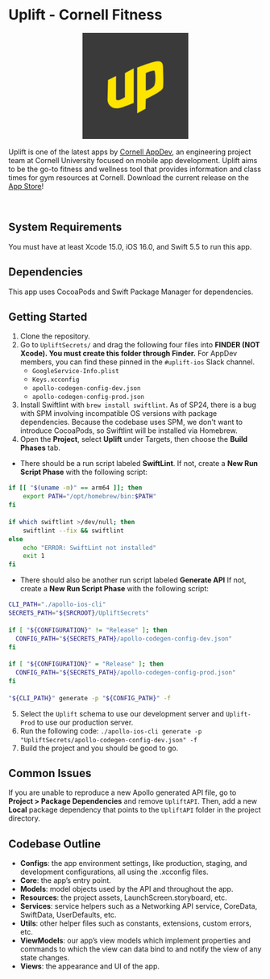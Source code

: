 # Uplift - Cornell Fitness

<p align="center"><img src="https://github.com/cuappdev/assets/blob/master/app-icons/Uplift-83.5x83.5%402x.png" width=210 /></p>

Uplift is one of the latest apps by [Cornell AppDev](http://cornellappdev.com), an engineering project team at Cornell University focused on mobile app development. Uplift aims to be the go-to fitness and wellness tool that provides information and class times for gym resources at Cornell. Download the current release on the [App Store](https://apps.apple.com/bn/app/uplift-cornell-fitness/id1439374374)!

<br />

## System Requirements

You must have at least Xcode 15.0, iOS 16.0, and Swift 5.5 to run this app.

## Dependencies

This app uses CocoaPods and Swift Package Manager for dependencies.

## Getting Started

1. Clone the repository.
2. Go to `UpliftSecrets/` and drag the following four files into **FINDER (NOT Xcode). You must create this folder through Finder.** For AppDev members, you can find these pinned in the `#uplift-ios` Slack channel.
   - `GoogleService-Info.plist`
   - `Keys.xcconfig`
   - `apollo-codegen-config-dev.json`
   - `apollo-codegen-config-prod.json`
3. Install Swiftlint with `brew install swiftlint`. As of SP24, there is a bug with SPM involving incompatible OS versions with package dependencies. Because the codebase uses SPM, we don't want to introduce CocoaPods, so Swiftlint will be installed via Homebrew.
4. Open the **Project**, select **Uplift** under Targets, then choose the **Build Phases** tab.

- There should be a run script labeled **SwiftLint**. If not, create a **New Run Script Phase** with the following script:

```bash
if [[ "$(uname -m)" == arm64 ]]; then
    export PATH="/opt/homebrew/bin:$PATH"
fi

if which swiftlint >/dev/null; then
    swiftlint --fix && swiftlint
else
    echo "ERROR: SwiftLint not installed"
    exit 1
fi

```

- There should also be another run script labeled **Generate API** If not, create a **New Run Script Phase** with the following script:

```bash
CLI_PATH="./apollo-ios-cli"
SECRETS_PATH="${SRCROOT}/UpliftSecrets"

if [ "${CONFIGURATION}" != "Release" ]; then
  CONFIG_PATH="${SECRETS_PATH}/apollo-codegen-config-dev.json"
fi

if [ "${CONFIGURATION}" = "Release" ]; then
  CONFIG_PATH="${SECRETS_PATH}/apollo-codegen-config-prod.json"
fi

"${CLI_PATH}" generate -p "${CONFIG_PATH}" -f

```

5. Select the `Uplift` schema to use our development server and `Uplift-Prod` to use our production server.
6. Run the following code: `./apollo-ios-cli generate -p "UpliftSecrets/apollo-codegen-config-dev.json" -f`
7. Build the project and you should be good to go.

## Common Issues

If you are unable to reproduce a new Apollo generated API file, go to **Project > Package Dependencies** and remove `UpliftAPI`. Then, add a new **Local** package dependency that points to the `UpliftAPI` folder in the project directory.

## Codebase Outline

- **Configs**: the app environment settings, like production, staging, and development configurations, all using the .xcconfig files.
- **Core**: the app’s entry point.
- **Models**: model objects used by the API and throughout the app.
- **Resources**: the project assets, LaunchScreen.storyboard, etc.
- **Services**: service helpers such as a Networking API service, CoreData, SwiftData, UserDefaults, etc.
- **Utils**: other helper files such as constants, extensions, custom errors, etc.
- **ViewModels**: our app’s view models which implement properties and commands to which the view can data bind to and notify the view of any state changes.
- **Views**: the appearance and UI of the app.
